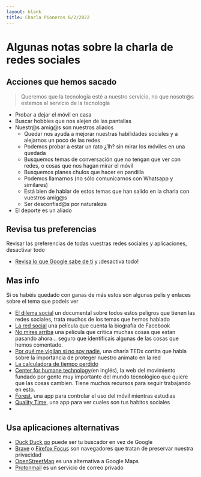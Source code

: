 ```yaml
---
layout: blank
title: Charla Pioneros 6/2/2022
---
```

# Algunas notas sobre la charla de redes sociales

## Acciones que hemos sacado

> Queremos que la tecnología esté a nuestro servicio, no que nosotr@s estemos al servicio de la tecnología

- Probar a dejar el móvil en casa
- Buscar hobbies que nos alejen de las pantallas
- Nuestr@s amig@s son nuestros aliados
  - Quedar nos ayuda a mejorar nuestras habilidades sociales y a alejarnos un poco de las redes
  - Podemos probar a estar un rato ¿1h? sin mirar los móviles en una quedada
  - Busquemos temas de conversación que no tengan que ver con redes, o cosas que nos hagan mirar el móvil
  - Busquemos planes chulos que hacer en pandilla
  - Podemos llamarnos (no sólo comunicarnos con Whatsapp y similares)
  - Está bien de hablar de estos temas que han salido en la charla con vuestros amig@s
  - Ser desconfiad@s por naturaleza
- El deporte es un aliado

## Revisa tus preferencias

Revisar las preferencias de todas vuestras redes sociales y aplicaciones, desactivar todo

- [Revisa lo que Google sabe de ti](https://accounts.google.com/) y ¡desactiva todo!

## Mas info

Si os habéis quedado con ganas de más estos son algunas pelis y enlaces sobre el tema que podeis ver

- [El dilema social](https://www.netflix.com/title/81254224) un documental sobre todos estos peligros que tienen las redes sociales, trata muchos de los temas que hemos hablado
- [La red social](https://www.filmaffinity.com/es/film577699.html) una película que cuenta la biografía de Facebook
- [No mires arriba](https://www.netflix.com/title/81252357) una película que critica muchas cosas que estan pasando ahora... seguro que identificais algunas de las cosas que hemos comentado.
- [Por qué me vigilan si no soy nadie](https://www.youtube.com/watch?v=NPE7i8wuupk), una charla TEDx cortita que habla sobre la importancia de proteger nuestro animato en la red
- [La calculadora de tiempo perdido](http://francho.org/uso-movil/)
- [Center for humane technology](https://www.humanetech.com/)(en inglés), la web del movimiento fundado por gente muy importante del mundo tecnológico que quiere que las cosas cambien. Tiene muchos recursos para seguir trabajando en esto.
- [Forest](https://www.forestapp.cc/), una app para controlar el uso del móvil mientras estudias
- [Quality Time](https://www.qualitytimeapp.com/), una app para ver cuales son tus habitos sociales
- 

## Usa aplicaciones alternativas

- [Duck Duck go](https://duckduckgo.com/) puede ser tu buscador en vez de Google
- [Brave](https://brave.com/es/) o [Firefox Focus](https://www.mozilla.org/es-ES/firefox/browsers/mobile/focus/) son navegadores que tratan de preservar nuestra privacidad
- [OpenStreetMap](https://www.openstreetmap.org) es una alternativa a Google Maps
- [Protonmail](https://protonmail.com/) es un servicio de correo privado

